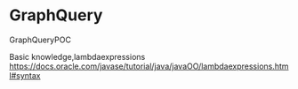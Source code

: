 # GraphQuery
GraphQueryPOC

Basic knowledge,lambdaexpressions
https://docs.oracle.com/javase/tutorial/java/javaOO/lambdaexpressions.html#syntax
